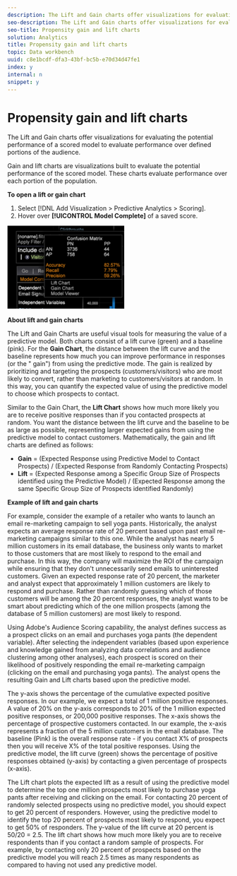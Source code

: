 ```yaml
---
description: The Lift and Gain charts offer visualizations for evaluating the potential performance of a scored model to evaluate performance over defined portions of the audience.
seo-description: The Lift and Gain charts offer visualizations for evaluating the potential performance of a scored model to evaluate performance over defined portions of the audience.
seo-title: Propensity gain and lift charts
solution: Analytics
title: Propensity gain and lift charts
topic: Data workbench
uuid: c8e1bcdf-dfa3-43bf-bc5b-e70d34d47fe1
index: y
internal: n
snippet: y
---
```


# Propensity gain and lift charts

The Lift and Gain charts offer visualizations for evaluating the potential performance of a scored model to evaluate performance over defined portions of the audience.

Gain and lift charts are visualizations built to evaluate the potential performance of the scored model. These charts evaluate performance over each portion of the population.

**To open a lift or gain chart**

1. Select [!DNL Add Visualization > Predictive Analytics > Scoring]. 
1. Hover over **[!UICONTROL Model Complete]** of a saved score.

![](assets/propensity_lift_gain_1.png)

**About lift and gain charts**

The Lift and Gain Charts are useful visual tools for measuring the value of a predictive model. Both charts consist of a lift curve (green) and a baseline (pink). For the **Gain Chart**, the distance between the lift curve and the baseline represents how much you can improve performance in responses (or the " gain") from using the predictive mode. The gain is realized by prioritizing and targeting the prospects (customers/visitors) who are most likely to convert, rather than marketing to customers/visitors at random. In this way, you can quantify the expected value of using the predictive model to choose which prospects to contact.

Similar to the Gain Chart, the **Lift Chart** shows how much more likely you are to receive positive responses than if you contacted prospects at random. You want the distance between the lift curve and the baseline to be as large as possible, representing larger expected gains from using the predictive model to contact customers. Mathematically, the gain and lift charts are defined as follows:

* **Gain** = (Expected Response using Predictive Model to Contact Prospects) / (Expected Response from Randomly Contacting Prospects) 
* **Lift** = (Expected Response among a Specific Group Size of Prospects identified using the Predictive Model) / (Expected Response among the same Specific Group Size of Prospects identified Randomly)

**Example of lift and gain charts**

For example, consider the example of a retailer who wants to launch an email re-marketing campaign to sell yoga pants. Historically, the analyst expects an average response rate of 20 percent based upon past email re-marketing campaigns similar to this one. While the analyst has nearly 5 million customers in its email database, the business only wants to market to those customers that are most likely to respond to the email and purchase. In this way, the company will maximize the ROI of the campaign while ensuring that they don't unnecessarily send emails to uninterested customers. Given an expected response rate of 20 percent, the marketer and analyst expect that approximately 1 million customers are likely to respond and purchase. Rather than randomly guessing which of those customers will be among the 20 percent responses, the analyst wants to be smart about predicting which of the one million prospects (among the database of 5 million customers) are most likely to respond.

Using Adobe's Audience Scoring capability, the analyst defines success as a prospect clicks on an email and purchases yoga pants (the dependent variable). After selecting the independent variables (based upon experience and knowledge gained from analyzing data correlations and audience clustering among other analyses), each prospect is scored on their likelihood of positively responding the email re-marketing campaign (clicking on the email and purchasing yoga pants). The analyst opens the resulting Gain and Lift charts based upon the predictive model.

The y-axis shows the percentage of the cumulative expected positive responses. In our example, we expect a total of 1 million positive responses. A value of 20% on the y-axis corresponds to 20% of the 1 million expected positive responses, or 200,000 positive responses. The x-axis shows the percentage of prospective customers contacted. In our example, the x-axis represents a fraction of the 5 million customers in the email database. The baseline (Pink) is the overall response rate - if you contact X% of prospects then you will receive X% of the total positive responses. Using the predictive model, the lift curve (green) shows the percentage of positive responses obtained (y-axis) by contacting a given percentage of prospects (x-axis).

The Lift chart plots the expected lift as a result of using the predictive model to determine the top one million prospects most likely to purchase yoga pants after receiving and clicking on the email. For contacting 20 percent of randomly selected prospects using no predictive model, you should expect to get 20 percent of responders. However, using the predictive model to identify the top 20 percent of prospects most likely to respond, you expect to get 50% of responders. The y-value of the lift curve at 20 percent is 50/20 = 2.5. The lift chart shows how much more likely you are to receive respondents than if you contact a random sample of prospects. For example, by contacting only 20 percent of prospects based on the predictive model you will reach 2.5 times as many respondents as compared to having not used any predictive model. 

